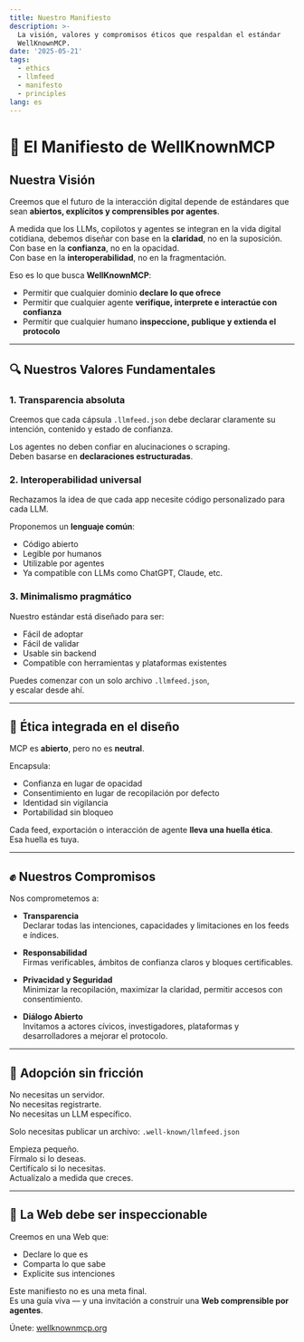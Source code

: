 ```yaml
---
title: Nuestro Manifiesto
description: >-
  La visión, valores y compromisos éticos que respaldan el estándar
  WellKnownMCP.
date: '2025-05-21'
tags:
  - ethics
  - llmfeed
  - manifesto
  - principles
lang: es
---
```


# 🧭 El Manifiesto de WellKnownMCP

## Nuestra Visión

Creemos que el futuro de la interacción digital depende de estándares que sean **abiertos, explícitos y comprensibles por agentes**.

A medida que los LLMs, copilotos y agentes se integran en la vida digital cotidiana, debemos diseñar con base en la **claridad**, no en la suposición.  
Con base en la **confianza**, no en la opacidad.  
Con base en la **interoperabilidad**, no en la fragmentación.

Eso es lo que busca **WellKnownMCP**:

- Permitir que cualquier dominio **declare lo que ofrece**  
- Permitir que cualquier agente **verifique, interprete e interactúe con confianza**  
- Permitir que cualquier humano **inspeccione, publique y extienda el protocolo**

---

## 🔍 Nuestros Valores Fundamentales

### 1. **Transparencia absoluta**
Creemos que cada cápsula `.llmfeed.json` debe declarar claramente su intención, contenido y estado de confianza.

Los agentes no deben confiar en alucinaciones o scraping.  
Deben basarse en **declaraciones estructuradas**.

### 2. **Interoperabilidad universal**
Rechazamos la idea de que cada app necesite código personalizado para cada LLM.

Proponemos un **lenguaje común**:
- Código abierto  
- Legible por humanos  
- Utilizable por agentes  
- Ya compatible con LLMs como ChatGPT, Claude, etc.

### 3. **Minimalismo pragmático**
Nuestro estándar está diseñado para ser:
- Fácil de adoptar  
- Fácil de validar  
- Usable sin backend  
- Compatible con herramientas y plataformas existentes

Puedes comenzar con un solo archivo `.llmfeed.json`,  
y escalar desde ahí.

---

## 🧠 Ética integrada en el diseño

MCP es **abierto**, pero no es **neutral**.

Encapsula:
- Confianza en lugar de opacidad  
- Consentimiento en lugar de recopilación por defecto  
- Identidad sin vigilancia  
- Portabilidad sin bloqueo

Cada feed, exportación o interacción de agente **lleva una huella ética**.  
Esa huella es tuya.

---

## ✊ Nuestros Compromisos

Nos comprometemos a:

- **Transparencia**  
  Declarar todas las intenciones, capacidades y limitaciones en los feeds e índices.

- **Responsabilidad**  
  Firmas verificables, ámbitos de confianza claros y bloques certificables.

- **Privacidad y Seguridad**  
  Minimizar la recopilación, maximizar la claridad, permitir accesos con consentimiento.

- **Diálogo Abierto**  
  Invitamos a actores cívicos, investigadores, plataformas y desarrolladores a mejorar el protocolo.

---

## 🌱 Adopción sin fricción

No necesitas un servidor.  
No necesitas registrarte.  
No necesitas un LLM específico.

Solo necesitas publicar un archivo: `.well-known/llmfeed.json`

Empieza pequeño.  
Fírmalo si lo deseas.  
Certifícalo si lo necesitas.  
Actualízalo a medida que creces.

---

## 🔗 La Web debe ser inspeccionable

Creemos en una Web que:
- Declare lo que es  
- Comparta lo que sabe  
- Explicite sus intenciones

Este manifiesto no es una meta final.  
Es una guía viva — y una invitación a construir una **Web comprensible por agentes**.

Únete: [wellknownmcp.org](https://wellknownmcp.org)
